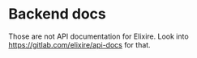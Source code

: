 # Backend docs

Those are not API documentation for Elixire. Look into https://gitlab.com/elixire/api-docs for that.
